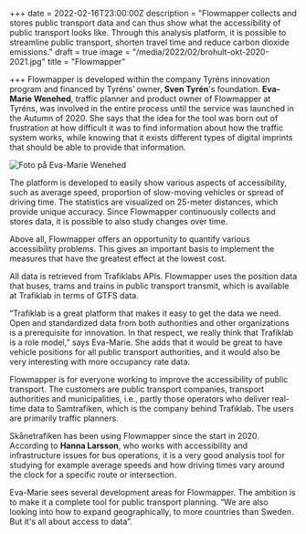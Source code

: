 +++
date = 2022-02-16T23:00:00Z
description = "Flowmapper collects and stores public transport data and can thus show what the accessibility of public transport looks like. Through this analysis platform, it is possible to streamline public transport, shorten travel time and reduce carbon dioxide emissions."
draft = true
image = "/media/2022/02/brohult-okt-2020-2021.jpg"
title = "Flowmapper"

+++
Flowmapper is developed within the company Tyréns innovation program and financed by Tyréns’ owner, **Sven Tyrén**'s foundation. **Eva-Marie Wenehed**, traffic planner and product owner of Flowmapper at Tyréns, was involved in the entire process until the service was launched in the Autumn of 2020. She says that the idea for the tool was born out of frustration at how difficult it was to find information about how the traffic system works, while knowing that it exists different types of digital imprints that should be able to provide that information.

![Foto på Eva-Marie Wenehed](/media/2022/02/bild-pa-mig-220118.jpg "Eva-Marie Wenehed")

The platform is developed to easily show various aspects of accessibility, such as average speed, proportion of slow-moving vehicles or spread of driving time. The statistics are visualized on 25-meter distances, which provide unique accuracy. Since Flowmapper continuously collects and stores data, it is possible to also study changes over time.

Above all, Flowmapper offers an opportunity to quantify various accessibility problems. This gives an important basis to implement the measures that have the greatest effect at the lowest cost.

All data is retrieved from Trafiklabs APIs. Flowmapper uses the position data that buses, trams and trains in public transport transmit, which is available at Trafiklab in terms of GTFS data.

“Trafiklab is a great platform that makes it easy to get the data we need. Open and standardized data from both authorities and other organizations is a prerequisite for innovation. In that respect, we really think that Trafiklab is a role model,” says Eva-Marie. She adds that it would be great to have vehicle positions for all public transport authorities, and it would also be very interesting with more occupancy rate data.

Flowmapper is for everyone working to improve the accessibility of public transport. The customers are public transport companies, transport authorities and municipalities, i.e., partly those operators who deliver real-time data to Samtrafiken, which is the company behind Trafiklab. The users are primarily traffic planners.

Skånetrafiken has been using Flowmapper since the start in 2020. According to **Hanna Larsson**, who works with accessibility and infrastructure issues for bus operations, it is a very good analysis tool for studying for example average speeds and how driving times vary around the clock for a specific route or intersection.

Eva-Marie sees several development areas for Flowmapper. The ambition is to make it a complete tool for public transport planning. “We are also looking into how to expand geographically, to more countries than Sweden. But it's all about access to data”.